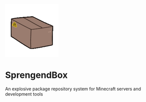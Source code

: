 ![](https://github.com/EndstoneMC/SprengendBox/blob/main/SprengendBox.gif?raw=true)
# SprengendBox
An explosive package repository system for Minecraft servers and development tools
